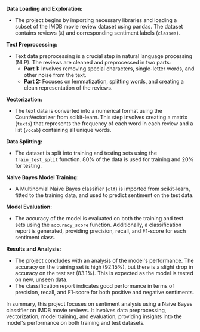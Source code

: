 
 **Data Loading and Exploration:**
   - The project begins by importing necessary libraries and loading a subset of the IMDB movie review dataset using pandas. The dataset contains reviews (`X`) and corresponding sentiment labels (`classes`).

 **Text Preprocessing:**
   - Text data preprocessing is a crucial step in natural language processing (NLP). The reviews are cleaned and preprocessed in two parts:
      - **Part 1:** Involves removing special characters, single-letter words, and other noise from the text.
      - **Part 2:** Focuses on lemmatization, splitting words, and creating a clean representation of the reviews.

 **Vectorization:**
   - The text data is converted into a numerical format using the CountVectorizer from scikit-learn. This step involves creating a matrix (`texts`) that represents the frequency of each word in each review and a list (`vocab`) containing all unique words.

 **Data Splitting:**
   - The dataset is split into training and testing sets using the `train_test_split` function. 80% of the data is used for training and 20% for testing.

 **Naive Bayes Model Training:**
   - A Multinomial Naive Bayes classifier (`clf`) is imported from scikit-learn, fitted to the training data, and used to predict sentiment on the test data.

 **Model Evaluation:**
   - The accuracy of the model is evaluated on both the training and test sets using the `accuracy_score` function. Additionally, a classification report is generated, providing precision, recall, and F1-score for each sentiment class.

 **Results and Analysis:**
   - The project concludes with an analysis of the model's performance. The accuracy on the training set is high (92.15%), but there is a slight drop in accuracy on the test set (83.1%). This is expected as the model is tested on new, unseen data.
   - The classification report indicates good performance in terms of precision, recall, and F1-score for both positive and negative sentiments.

In summary, this project focuses on sentiment analysis using a Naive Bayes classifier on IMDB movie reviews. It involves data preprocessing, vectorization, model training, and evaluation, providing insights into the model's performance on both training and test datasets.
